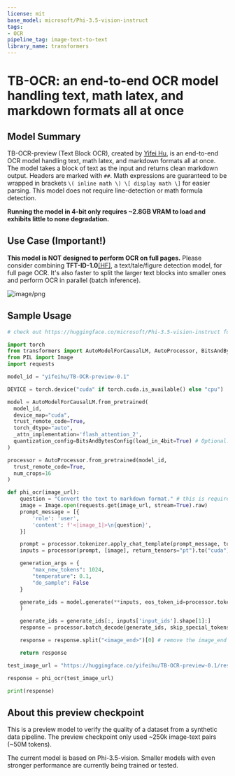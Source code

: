 ```yaml
---
license: mit
base_model: microsoft/Phi-3.5-vision-instruct
tags:
- OCR
pipeline_tag: image-text-to-text
library_name: transformers
---
```


# TB-OCR: an end-to-end OCR model handling text, math latex, and markdown formats all at once

## Model Summary

TB-OCR-preview (Text Block OCR), created by [Yifei Hu](https://x.com/hu_yifei), is an end-to-end OCR model handling text, math latex, and markdown formats all at once. The model takes a block of text as the input and returns clean markdown output. Headers are marked with `##`. Math expressions are guaranteed to be wrapped in brackets `\( inline math \) \[ display math \]` for easier parsing. This model does not require line-detection or math formula detection. 

**Running the model in 4-bit only requires ~2.8GB VRAM to load and exhibits little to none degradation.**

## Use Case (Important!)

**This model is NOT designed to perform OCR on full pages.** Please consider combining **TFT-ID-1.0**[[HF]](https://huggingface.co/yifeihu/TFT-ID-1.0), a text/tale/figure detection model, for full page OCR. It's also faster to split the larger text blocks into smaller ones and perform OCR in parallel (batch inference).

![image/png](https://huggingface.co/yifeihu/TB-OCR-preview-0.1/resolve/main/tb-ocr-cover.png)

## Sample Usage

```python
# check out https://huggingface.co/microsoft/Phi-3.5-vision-instruct for more details

import torch
from transformers import AutoModelForCausalLM, AutoProcessor, BitsAndBytesConfig
from PIL import Image
import requests

model_id = "yifeihu/TB-OCR-preview-0.1"

DEVICE = torch.device("cuda" if torch.cuda.is_available() else "cpu")

model = AutoModelForCausalLM.from_pretrained(
  model_id, 
  device_map="cuda", 
  trust_remote_code=True, 
  torch_dtype="auto", 
  _attn_implementation='flash_attention_2',
  quantization_config=BitsAndBytesConfig(load_in_4bit=True) # Optional: Load model in 4-bit mode to save memory
)

processor = AutoProcessor.from_pretrained(model_id, 
  trust_remote_code=True, 
  num_crops=16
)

def phi_ocr(image_url):
    question = "Convert the text to markdown format." # this is required
    image = Image.open(requests.get(image_url, stream=True).raw)
    prompt_message = [{
        'role': 'user',
        'content': f'<|image_1|>\n{question}',
    }]

    prompt = processor.tokenizer.apply_chat_template(prompt_message, tokenize=False, add_generation_prompt=True)
    inputs = processor(prompt, [image], return_tensors="pt").to("cuda") 

    generation_args = { 
        "max_new_tokens": 1024, 
        "temperature": 0.1, 
        "do_sample": False
    }

    generate_ids = model.generate(**inputs, eos_token_id=processor.tokenizer.eos_token_id, **generation_args
    )

    generate_ids = generate_ids[:, inputs['input_ids'].shape[1]:]
    response = processor.batch_decode(generate_ids, skip_special_tokens=True, clean_up_tokenization_spaces=False)[0] 

    response = response.split("<image_end>")[0] # remove the image_end token 

    return response

test_image_url = "https://huggingface.co/yifeihu/TB-OCR-preview-0.1/resolve/main/sample_input_1.png?download=true"

response = phi_ocr(test_image_url)

print(response)
```

## About this preview checkpoint

This is a preview model to verify the quality of a dataset from a synthetic data pipeline. The preview checkpoint only used \~250k image-text pairs (\~50M tokens).

The current model is based on Phi-3.5-vision. Smaller models with even stronger performance are currently being trained or tested.